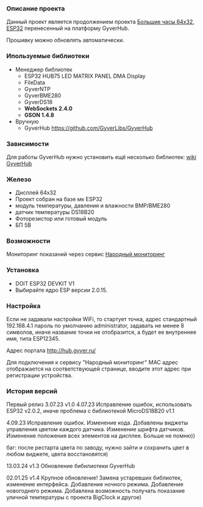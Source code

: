 ### Описание проекта

Данный проект является продолжением проекта [Большие часы 64х32, ESP32](https://community.alexgyver.ru/threads/matrixclock-bolshie-chasy-64x32-esp32.6716/) перенесенный на платформу GyverHub.

Прошивку можно обновлять автоматически.

### Ипользуемые библиотеки

* Менеджер библиотек
    * ESP32 HUB75 LED MATRIX PANEL DMA Display
    * FileData
    * GyverNTP
    * GyverBME280
    * GyverDS18
    * **WebSockets 2.4.0**
    * **GSON 1.4.8**
 * Вручную
    * GyverHub https://github.com/GyverLibs/GyverHub



### Зависимости
Для работы GyverHub нужно установить ещё несколько библиотек:
[wiki GyverHub](https://github.com/GyverLibs/GyverHub/wiki/2.-%D0%9D%D0%B0%D1%87%D0%B0%D0%BB%D0%BE-%D1%80%D0%B0%D0%B1%D0%BE%D1%82%D1%8B)

### Железо

* Дисплей 64х32
* Проект собран на базе мк ESP32
* модуль температуры, давления и влажности BMP/BME280
* датчик температуры DS18B20
* Фоторезистор или готовый модуль
* БП 5В

### Возможности

Мониторинг показаний через сервис [Народный мониторинг](https://narodmon.ru/?invite=asm)

### Установка

* DOIT ESP32 DEVKIT V1
* Выбирайте ядро ESP версии 2.0.15.

### Настройка

Если не задавали настройки WiFi, то стартует точка, адрес стандартный 192.168.4.1 пароль по умолчанию administrator, задавать не менее 8 символов, иначе название точки не отобразится, а будет ее внутреннее имя, типа ESP12345.

Адрес портала http://hub.gyver.ru/

Для подключения к сервису "Народный мониторинг" MAC адрес отображается на соответствующей странице, вводите этот адрес при регистрации устройства.

### История версий

Первый релиз 3.07.23 v1.0
4.07.23 Исправление ошибок, использовать ESP32 v2.0.2, иначе проблема с библиотекой MicroDS18B20 v1.1

4.09.23 Исправление ошибок. Изменение кода. Добавлены виджеты управления цветом каждого датчика. Изменение шрифта датчиков. Изменение положения всех элементов на дисплее. Больше не помню))

баг: после рестарта цвета по заводу, нужно зайти и сохранить цвет в любом виджете, цвета восстановятся)

13.03.24 v1.3 Обновление бибилиотеки GyverHub

02.01.25 v1.4 Крупное обновление! Замена устаревших библиотек, изменение интерфейса. Добавление ночного режима. Добавление новогоднего режима. Добавлена возможность получать показание уличной температуры с проекта BigClock и другое) 
